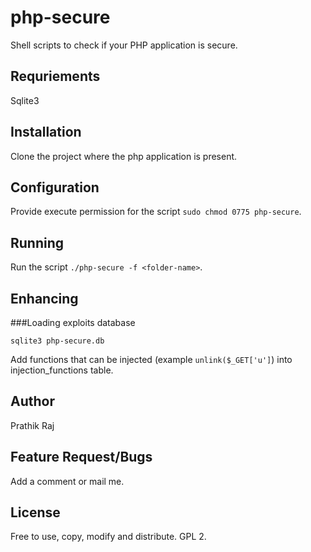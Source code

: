 php-secure
==========

Shell scripts to check if your PHP application is secure.

Requriements
------------

Sqlite3

Installation
------------

Clone the project where the php application is present.

Configuration
-------------

Provide execute permission for the script `sudo chmod 0775 php-secure`.

Running
-------

Run the script `./php-secure -f <folder-name>`.

Enhancing
---------

###Loading exploits database

`sqlite3 php-secure.db`

Add functions that can be injected (example `unlink($_GET['u']`) into injection_functions table.

Author
------

Prathik Raj

Feature Request/Bugs
--------------------

Add a comment or mail me.

License
-------

Free to use, copy, modify and distribute. GPL 2.
